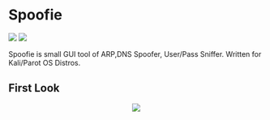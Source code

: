 # Spoofie

<a href="#"><img src="https://img.shields.io/badge/RELEASE-v1.0-orange?style=for-the-badge&"></a>
<a href="#"><img src="https://img.shields.io/badge/Python-FFD43B?style=for-the-badge&logo=python&logoColor=blue"></a>

Spoofie is small GUI tool of ARP,DNS Spoofer, User/Pass Sniffer. Written for Kali/Parot OS Distros.

## First Look
<p align="center">
<img src="https://github.com/user-attachments/assets/fb6b5791-22bb-4194-97c6-622e15b3b8f3">
</p>
